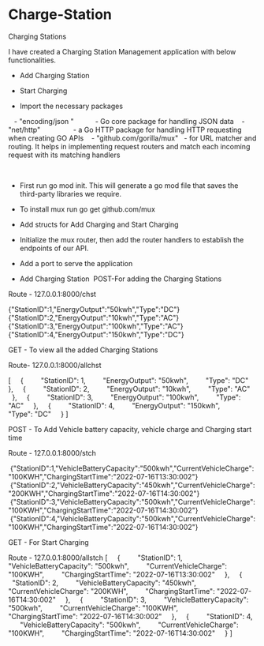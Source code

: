 # Charge-Station
Charging Stations

I have created a Charging Station Management application with below functionalities.

- Add Charging Station

- Start Charging


- Import the necessary packages

   - "encoding/json "           - Go core package for handling JSON data
   - "net/http"                 - a Go HTTP package for handling HTTP requesting when creating GO APIs
   - "github.com/gorilla/mux"   - for URL matcher and routing. It helps in implementing request routers and match each incoming request with its matching handlers

 
- First run go mod init. This will generate a go mod file that saves the third-party libraries we require.
- To install mux run go get github.com/mux
- Add structs for Add Charging and Start Charging
- Initialize the mux router, then add the router handlers to establish the endpoints of our API.
- Add a port to serve the application

- Add Charging Station
 POST-For adding the Charging Stations

Route - 127.0.0.1:8000/chst

{"StationID":1,"EnergyOutput":"50kwh","Type":"DC"}
{"StationID":2,"EnergyOutput":"10kwh","Type":"AC"}
{"StationID":3,"EnergyOutput":"100kwh","Type":"AC"}
{"StationID":4,"EnergyOutput":"150kwh","Type":"DC"}

GET - To view all the added Charging Stations

Route- 127.0.0.1:8000/allchst

[
    {
        "StationID": 1,
        "EnergyOutput": "50kwh",
        "Type": "DC"
    },
    {
        "StationID": 2,
        "EnergyOutput": "10kwh",
        "Type": "AC"
    },
    {
        "StationID": 3,
        "EnergyOutput": "100kwh",
        "Type": "AC"
    },
    {
        "StationID": 4,
        "EnergyOutput": "150kwh",
        "Type": "DC"
    }
]


POST - To Add Vehicle battery capacity, vehicle charge and Charging start time

Route - 127.0.0.1:8000/stch

 {"StationID":1,"VehicleBatteryCapacity":"500kwh","CurrentVehicleCharge":"100KWH","ChargingStartTime":"2022-07-16T13:30:002"}
 {"StationID":2,"VehicleBatteryCapacity":"450kwh","CurrentVehicleCharge":"200KWH","ChargingStartTime":"2022-07-16T14:30:002"}
 {"StationID":3,"VehicleBatteryCapacity":"500kwh","CurrentVehicleCharge":"100KWH","ChargingStartTime":"2022-07-16T14:30:002"}
 {"StationID":4,"VehicleBatteryCapacity":"500kwh","CurrentVehicleCharge":"100KWH","ChargingStartTime":"2022-07-16T14:30:002"}

GET - For Start Charging

Route - 127.0.0.1:8000/allstch
[
    {
        "StationID": 1,
        "VehicleBatteryCapacity": "500kwh",
        "CurrentVehicleCharge": "100KWH",
        "ChargingStartTime": "2022-07-16T13:30:002"
    },
    {
        "StationID": 2,
        "VehicleBatteryCapacity": "450kwh",
        "CurrentVehicleCharge": "200KWH",
        "ChargingStartTime": "2022-07-16T14:30:002"
    },
    {
        "StationID": 3,
        "VehicleBatteryCapacity": "500kwh",
        "CurrentVehicleCharge": "100KWH",
        "ChargingStartTime": "2022-07-16T14:30:002"
    },
    {
        "StationID": 4,
        "VehicleBatteryCapacity": "500kwh",
        "CurrentVehicleCharge": "100KWH",
        "ChargingStartTime": "2022-07-16T14:30:002"
    }
]

